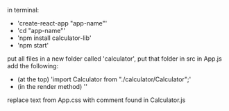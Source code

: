 in terminal:
- 'create-react-app "app-name"'
- 'cd "app-name"'
- 'npm install calculator-lib'
- 'npm start'

put all files in a new folder called 'calculator', put that folder in src
in App.js add the following:
- (at the top) 'import Calculator from "./calculator/Calculator";'
- (in the render method) '<Calculator/>'

replace text from App.css with comment found in Calculator.js
